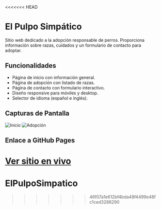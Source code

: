 <<<<<<< HEAD
# El Pulpo Simpático

Sitio web dedicado a la adopción responsable de perros. Proporciona información sobre razas, cuidados y un formulario de contacto para adoptar.

## Funcionalidades
- Página de inicio con información general.
- Página de adopción con listado de razas.
- Página de contacto con formulario interactivo.
- Diseño responsive para móviles y desktop.
- Selector de idioma (español e inglés).

## Capturas de Pantalla
![Inicio](screenshots/inicio.png)
![Adopción](screenshots/adopcion.png)

## Enlace a GitHub Pages
[Ver sitio en vivo]([https://NuriaRodVin.github.io/el-pulpo-simpatico](https://nuriarodvin.github.io/ElPulpoSimpatico/index.html))
=======
# ElPulpoSimpatico
>>>>>>> 46f07a1e612bf4bda48f4499e48fc1ced3288290
